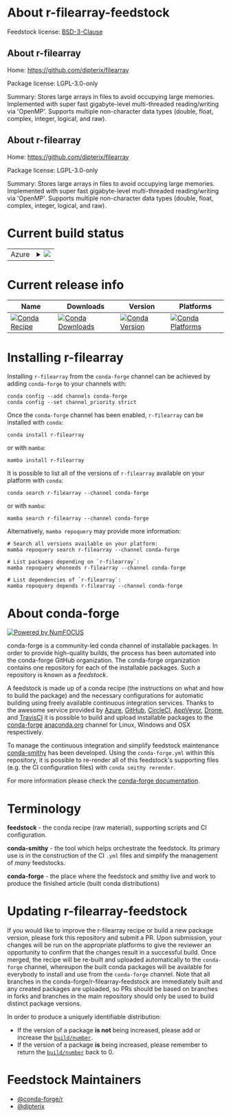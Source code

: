 About r-filearray-feedstock
===========================

Feedstock license: [BSD-3-Clause](https://github.com/conda-forge/r-filearray-feedstock/blob/main/LICENSE.txt)


About r-filearray
-----------------

Home: https://github.com/dipterix/filearray

Package license: LGPL-3.0-only

Summary: Stores large arrays in files to avoid occupying large memories. Implemented with super
fast gigabyte-level multi-threaded reading/writing via 'OpenMP'. Supports multiple
non-character data types (double, float, complex, integer, logical, and raw).


About r-filearray
-----------------

Home: https://github.com/dipterix/filearray

Package license: LGPL-3.0-only

Summary: Stores large arrays in files to avoid occupying large memories. Implemented with super
fast gigabyte-level multi-threaded reading/writing via 'OpenMP'. Supports multiple
non-character data types (double, float, complex, integer, logical, and raw).


Current build status
====================


<table>
    
  <tr>
    <td>Azure</td>
    <td>
      <details>
        <summary>
          <a href="https://dev.azure.com/conda-forge/feedstock-builds/_build/latest?definitionId=17808&branchName=main">
            <img src="https://dev.azure.com/conda-forge/feedstock-builds/_apis/build/status/r-filearray-feedstock?branchName=main">
          </a>
        </summary>
        <table>
          <thead><tr><th>Variant</th><th>Status</th></tr></thead>
          <tbody><tr>
              <td>linux_64_r_base4.3</td>
              <td>
                <a href="https://dev.azure.com/conda-forge/feedstock-builds/_build/latest?definitionId=17808&branchName=main">
                  <img src="https://dev.azure.com/conda-forge/feedstock-builds/_apis/build/status/r-filearray-feedstock?branchName=main&jobName=linux&configuration=linux%20linux_64_r_base4.3" alt="variant">
                </a>
              </td>
            </tr><tr>
              <td>linux_64_r_base4.4</td>
              <td>
                <a href="https://dev.azure.com/conda-forge/feedstock-builds/_build/latest?definitionId=17808&branchName=main">
                  <img src="https://dev.azure.com/conda-forge/feedstock-builds/_apis/build/status/r-filearray-feedstock?branchName=main&jobName=linux&configuration=linux%20linux_64_r_base4.4" alt="variant">
                </a>
              </td>
            </tr><tr>
              <td>osx_64_r_base4.3</td>
              <td>
                <a href="https://dev.azure.com/conda-forge/feedstock-builds/_build/latest?definitionId=17808&branchName=main">
                  <img src="https://dev.azure.com/conda-forge/feedstock-builds/_apis/build/status/r-filearray-feedstock?branchName=main&jobName=osx&configuration=osx%20osx_64_r_base4.3" alt="variant">
                </a>
              </td>
            </tr><tr>
              <td>osx_64_r_base4.4</td>
              <td>
                <a href="https://dev.azure.com/conda-forge/feedstock-builds/_build/latest?definitionId=17808&branchName=main">
                  <img src="https://dev.azure.com/conda-forge/feedstock-builds/_apis/build/status/r-filearray-feedstock?branchName=main&jobName=osx&configuration=osx%20osx_64_r_base4.4" alt="variant">
                </a>
              </td>
            </tr><tr>
              <td>win_64_r_base4.3</td>
              <td>
                <a href="https://dev.azure.com/conda-forge/feedstock-builds/_build/latest?definitionId=17808&branchName=main">
                  <img src="https://dev.azure.com/conda-forge/feedstock-builds/_apis/build/status/r-filearray-feedstock?branchName=main&jobName=win&configuration=win%20win_64_r_base4.3" alt="variant">
                </a>
              </td>
            </tr><tr>
              <td>win_64_r_base4.4</td>
              <td>
                <a href="https://dev.azure.com/conda-forge/feedstock-builds/_build/latest?definitionId=17808&branchName=main">
                  <img src="https://dev.azure.com/conda-forge/feedstock-builds/_apis/build/status/r-filearray-feedstock?branchName=main&jobName=win&configuration=win%20win_64_r_base4.4" alt="variant">
                </a>
              </td>
            </tr>
          </tbody>
        </table>
      </details>
    </td>
  </tr>
</table>

Current release info
====================

| Name | Downloads | Version | Platforms |
| --- | --- | --- | --- |
| [![Conda Recipe](https://img.shields.io/badge/recipe-r--filearray-green.svg)](https://anaconda.org/conda-forge/r-filearray) | [![Conda Downloads](https://img.shields.io/conda/dn/conda-forge/r-filearray.svg)](https://anaconda.org/conda-forge/r-filearray) | [![Conda Version](https://img.shields.io/conda/vn/conda-forge/r-filearray.svg)](https://anaconda.org/conda-forge/r-filearray) | [![Conda Platforms](https://img.shields.io/conda/pn/conda-forge/r-filearray.svg)](https://anaconda.org/conda-forge/r-filearray) |

Installing r-filearray
======================

Installing `r-filearray` from the `conda-forge` channel can be achieved by adding `conda-forge` to your channels with:

```
conda config --add channels conda-forge
conda config --set channel_priority strict
```

Once the `conda-forge` channel has been enabled, `r-filearray` can be installed with `conda`:

```
conda install r-filearray
```

or with `mamba`:

```
mamba install r-filearray
```

It is possible to list all of the versions of `r-filearray` available on your platform with `conda`:

```
conda search r-filearray --channel conda-forge
```

or with `mamba`:

```
mamba search r-filearray --channel conda-forge
```

Alternatively, `mamba repoquery` may provide more information:

```
# Search all versions available on your platform:
mamba repoquery search r-filearray --channel conda-forge

# List packages depending on `r-filearray`:
mamba repoquery whoneeds r-filearray --channel conda-forge

# List dependencies of `r-filearray`:
mamba repoquery depends r-filearray --channel conda-forge
```


About conda-forge
=================

[![Powered by
NumFOCUS](https://img.shields.io/badge/powered%20by-NumFOCUS-orange.svg?style=flat&colorA=E1523D&colorB=007D8A)](https://numfocus.org)

conda-forge is a community-led conda channel of installable packages.
In order to provide high-quality builds, the process has been automated into the
conda-forge GitHub organization. The conda-forge organization contains one repository
for each of the installable packages. Such a repository is known as a *feedstock*.

A feedstock is made up of a conda recipe (the instructions on what and how to build
the package) and the necessary configurations for automatic building using freely
available continuous integration services. Thanks to the awesome service provided by
[Azure](https://azure.microsoft.com/en-us/services/devops/), [GitHub](https://github.com/),
[CircleCI](https://circleci.com/), [AppVeyor](https://www.appveyor.com/),
[Drone](https://cloud.drone.io/welcome), and [TravisCI](https://travis-ci.com/)
it is possible to build and upload installable packages to the
[conda-forge](https://anaconda.org/conda-forge) [anaconda.org](https://anaconda.org/)
channel for Linux, Windows and OSX respectively.

To manage the continuous integration and simplify feedstock maintenance
[conda-smithy](https://github.com/conda-forge/conda-smithy) has been developed.
Using the ``conda-forge.yml`` within this repository, it is possible to re-render all of
this feedstock's supporting files (e.g. the CI configuration files) with ``conda smithy rerender``.

For more information please check the [conda-forge documentation](https://conda-forge.org/docs/).

Terminology
===========

**feedstock** - the conda recipe (raw material), supporting scripts and CI configuration.

**conda-smithy** - the tool which helps orchestrate the feedstock.
                   Its primary use is in the construction of the CI ``.yml`` files
                   and simplify the management of *many* feedstocks.

**conda-forge** - the place where the feedstock and smithy live and work to
                  produce the finished article (built conda distributions)


Updating r-filearray-feedstock
==============================

If you would like to improve the r-filearray recipe or build a new
package version, please fork this repository and submit a PR. Upon submission,
your changes will be run on the appropriate platforms to give the reviewer an
opportunity to confirm that the changes result in a successful build. Once
merged, the recipe will be re-built and uploaded automatically to the
`conda-forge` channel, whereupon the built conda packages will be available for
everybody to install and use from the `conda-forge` channel.
Note that all branches in the conda-forge/r-filearray-feedstock are
immediately built and any created packages are uploaded, so PRs should be based
on branches in forks and branches in the main repository should only be used to
build distinct package versions.

In order to produce a uniquely identifiable distribution:
 * If the version of a package **is not** being increased, please add or increase
   the [``build/number``](https://docs.conda.io/projects/conda-build/en/latest/resources/define-metadata.html#build-number-and-string).
 * If the version of a package **is** being increased, please remember to return
   the [``build/number``](https://docs.conda.io/projects/conda-build/en/latest/resources/define-metadata.html#build-number-and-string)
   back to 0.

Feedstock Maintainers
=====================

* [@conda-forge/r](https://github.com/orgs/conda-forge/teams/r/)
* [@dipterix](https://github.com/dipterix/)

